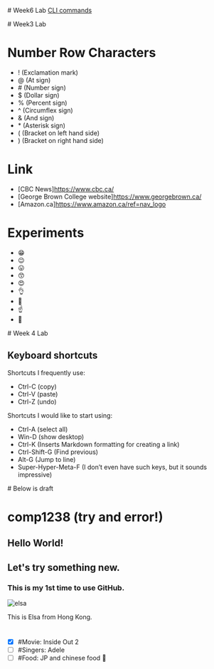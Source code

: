 \# Week6 Lab
[CLI commands](docs/Cli.md)


\# Week3 Lab
# Number Row Characters
- ! (Exclamation mark)
- @ (At sign)
- \# (Number sign)
- $ (Dollar sign)
- % (Percent sign)
- ^ (Circumflex sign)
- & (And sign)
- \* (Asterisk sign)
- ( (Bracket on left hand side)
- ) (Bracket on right hand side)


# Link
- [CBC News]https://www.cbc.ca/
- [George Brown College website]https://www.georgebrown.ca/
- [Amazon.ca]https://www.amazon.ca/ref=nav_logo


# Experiments
- :grin:
- :wink:
- :stuck_out_tongue:
- :kissing_smiling_eyes:
- :heart_eyes:
- :ok_hand:
- :muscle:
- :point_up:
- :clap:


\# Week 4 Lab
## Keyboard shortcuts
Shortcuts I frequently use: 
- Ctrl-C (copy)
- Ctrl-V (paste)
- Ctrl-Z (undo)

Shortcuts I would like to start using: 
- Ctrl-A (select all)
- Win-D (show desktop)
- Ctrl-K (Inserts Markdown formatting for creating a link)
- Ctrl-Shift-G (Find previous)
- Alt-G (Jump to line)
- Super-Hyper-Meta-F (I don’t even have such keys, but it sounds impressive)





\# Below is draft

# comp1238 (try and error!)
## Hello World!
## Let's try something new.
### This is my 1st time to use GitHub.
![elsa](https://github.com/user-attachments/assets/791ef089-4056-4545-8ab1-7187dbd517fe)

  This is Elsa from Hong Kong.
#


- [x] #Movie: Inside Out 2
- [ ] #Singers: Adele 
- [ ] #Food: JP and chinese food :tada:
